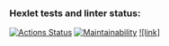 ### Hexlet tests and linter status:
[![Actions Status](https://github.com/qasik228/backend-project-lvl1/workflows/hexlet-check/badge.svg)](https://github.com/qasik228/backend-project-lvl1/actions)
[![Maintainability](https://api.codeclimate.com/v1/badges/a99a88d28ad37a79dbf6/maintainability)](https://codeclimate.com/github/codeclimate/codeclimate/maintainability)
[![link]](https://github.com/github/docs/actions/workflows/link.yml/badge.svg)